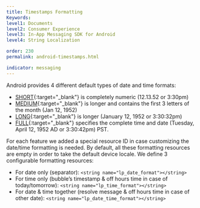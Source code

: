 ```yaml
---
title: Timestamps Formatting
Keywords:
level1: Documents
level2: Consumer Experience
level3: In-App Messaging SDK for Android
level4: String Localization

order: 230
permalink: android-timestamps.html

indicator: messaging
---
```


Android provides 4 different default types of date and time formats:

- [SHORT](https://developer.android.com/reference/java/text/DateFormat.html#SHORT){:target="_blank"} is completely numeric (12.13.52 or 3:30pm)
- [MEDIUM](https://developer.android.com/reference/java/text/DateFormat.html#MEDIUM){:target="_blank"} is longer and contains the first 3 letters of the month (Jan 12, 1952)
- [LONG](https://developer.android.com/reference/java/text/DateFormat.html#LONG){:target="_blank"} is longer (January 12, 1952 or 3:30:32pm)
- [FULL](https://developer.android.com/reference/java/text/DateFormat.html#FULL){:target="_blank"} specifies the complete time and date (Tuesday, April 12, 1952 AD or 3:30:42pm) PST.

For each feature we added a special resource ID in case customizing the date/time formatting is needed. By default, all these formatting resources are empty in order to take the default device locale.
We define 3 configurable formatting resources:

- For date only (separator):
```<string name="lp_date_format"></string>```
- For time only (bubble’s timestamp & off hours time in case of today/tomorrow):
```<string name="lp_time_format"></string>```
- For date & time together (resolve message & off hours time in case of other date):
```<string name="lp_date_time_format"></string>```
